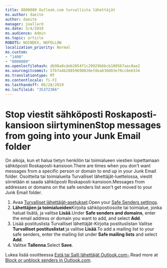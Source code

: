 ```yaml
---
title: 8000089 Outlook.com turvallista lähettäjät
ms.author: daeite
author: daeite
manager: joallard
ms.date: 3/4/2019
ms.audience: Admin
ms.topic: article
ROBOTS: NOINDEX, NOFOLLOW
localization_priority: Normal
ms.custom:
- "1400"
- "8000089"
ms.openlocfilehash: db98a0cdeb2654f1c29929b6bcb109567aac8ae2
ms.sourcegitcommit: 5fb7a4b28859690020efdea630d03e70cc0e6334
ms.translationtype: MT
ms.contentlocale: fi-FI
ms.lasthandoff: 06/28/2019
ms.locfileid: "35372366"
---
```

# <a name="stop-messages-from-going-into-your-junk-email-folder"></a><span data-ttu-id="74cd3-102">Stop viestit sähköposti Roskaposti-kansioon siirtyminen</span><span class="sxs-lookup"><span data-stu-id="74cd3-102">Stop messages from going into your Junk Email folder</span></span>

<span data-ttu-id="74cd3-103">On aikoja, kun et halua tietyn henkilön tai toimialueen viestien lopettamaan sähköposti Roskaposti-kansioon.</span><span class="sxs-lookup"><span data-stu-id="74cd3-103">There are times when you don't want messages from a specific person or domain to end up in your Junk Email folder.</span></span> <span data-ttu-id="74cd3-104">Osoitteita tai toimialueita Turvalliset lähettäjät-luettelossa, viestit siirretään ei saada sähköposti Roskaposti-kansioon.</span><span class="sxs-lookup"><span data-stu-id="74cd3-104">Messages from addresses or domains on the safe senders list won't get moved to your Junk Email folder.</span></span>

1. <span data-ttu-id="74cd3-105">Avaa [Turvalliset lähettäjät-asetukset](https://go.microsoft.com/fwlink/?linkid=2035804).</span><span class="sxs-lookup"><span data-stu-id="74cd3-105">Open your [Safe Senders settings](https://go.microsoft.com/fwlink/?linkid=2035804).</span></span>
2. <span data-ttu-id="74cd3-106">**Lähettäjien ja toimialueiden**Kirjoita sähköpostiosoite tai toimialue, jonka haluat lisätä, ja valitse **Lisää**.</span><span class="sxs-lookup"><span data-stu-id="74cd3-106">Under **Safe senders and domains**, enter the email address or domain you want to add, and select **Add**.</span></span>
3. <span data-ttu-id="74cd3-107">Lisää postituslista Turvalliset lähettäjät-Kirjoita postituslistan Valitse **Turvalliset postituslistat** ja valitse **Lisää**.</span><span class="sxs-lookup"><span data-stu-id="74cd3-107">To add a mailing list to your safe senders, enter the mailing list under **Safe mailing lists** and select **Add**.</span></span>
4. <span data-ttu-id="74cd3-108">Valitse **Tallenna**.</span><span class="sxs-lookup"><span data-stu-id="74cd3-108">Select **Save**.</span></span>

<span data-ttu-id="74cd3-109">Lukea lisää osoitteessa [Estä tai Salli lähettäjät Outlook.com-](https://support.office.com/article/afba1c94-77bb-4f50-8b85-057cf52f4d5e).</span><span class="sxs-lookup"><span data-stu-id="74cd3-109">Read more at [Block or unblock senders in Outlook.com](https://support.office.com/article/afba1c94-77bb-4f50-8b85-057cf52f4d5e).</span></span>